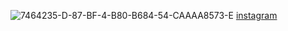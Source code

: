 ![7464235-D-87-BF-4-B80-B684-54-CAAAA8573-E](https://github.com/user-attachments/assets/e7287ea3-3f2f-4e47-8e8f-b115ea9e15c8)
[instagram](https://www.instagram.com/georgiaxc_?igsh=Y3I5aWk3bGp3NHVs)
